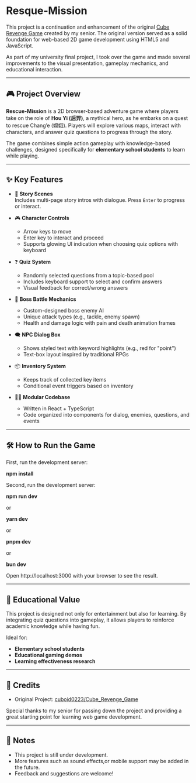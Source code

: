 # Resque-Mission

This project is a continuation and enhancement of the original [Cube Revenge Game](https://github.com/cuboid0223/Cube_Revenge_Game) created by my senior. The original version served as a solid foundation for web-based 2D game development using HTML5 and JavaScript.

As part of my university final project, I took over the game and made several improvements to the visual presentation, gameplay mechanics, and educational interaction.

---

## 🎮 Project Overview

**Rescue-Mission** is a 2D browser-based adventure game where players take on the role of **Hou Yi (后羿)**, a mythical hero, as he embarks on a quest to rescue Chang’e (嫦娥). Players will explore various maps, interact with characters, and answer quiz questions to progress through the story.

The game combines simple action gameplay with knowledge-based challenges, designed specifically for **elementary school students** to learn while playing.

---

## ✨ Key Features

- 📖 **Story Scenes**  
  Includes multi-page story intros with dialogue. Press `Enter` to progress or interact.

- 🎮 **Character Controls**  
  - Arrow keys to move
  - Enter key to interact and proceed
  - Supports glowing UI indication when choosing quiz options with keyboard

- ❓ **Quiz System**  
  - Randomly selected questions from a topic-based pool
  - Includes keyboard support to select and confirm answers
  - Visual feedback for correct/wrong answers

- 👾 **Boss Battle Mechanics**  
  - Custom-designed boss enemy AI
  - Unique attack types (e.g., tackle, enemy spawn)
  - Health and damage logic with pain and death animation frames

- 🗨️ **NPC Dialog Box**  
  - Shows styled text with keyword highlights (e.g., red for "point")
  - Text-box layout inspired by traditional RPGs

- 📦 **Inventory System**  
  - Keeps track of collected key items
  - Conditional event triggers based on inventory

- 🧑‍💻 **Modular Codebase**  
  - Written in React + TypeScript
  - Code organized into components for dialog, enemies, questions, and events

---

## 🛠️ How to Run the Game

  First, run the development server:

  **npm install**
  
  Second, run the development server:
  
  **npm run dev**

  or

  **yarn dev**

  or

  **pnpm dev**

  or

  **bun dev**


  Open http://localhost:3000 with your browser to see the result.
  
---

## 🧪 Educational Value

This project is designed not only for entertainment but also for learning. By integrating quiz questions into gameplay, it allows players to reinforce academic knowledge while having fun.

Ideal for:  
- **Elementary school students**  
- **Educational gaming demos**  
- **Learning effectiveness research**

---

## 🙏 Credits

- Original Project: [cuboid0223/Cube_Revenge_Game](https://github.com/cuboid0223/Cube_Revenge_Game)  

Special thanks to my senior for passing down the project and providing a great starting point for learning web game development.

---

## 📌 Notes

- This project is still under development.
- More features such as sound effects,or mobile support may be added in the future.
- Feedback and suggestions are welcome!
